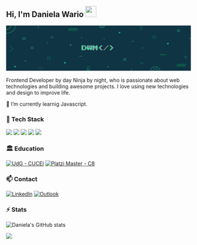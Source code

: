 ## Hi, I'm Daniela Wario <img src="https://i.giphy.com/media/l4FGI8GoTL7N4DsyI/giphy.webp" width="30" height="30"/>
<img src="./assets/dwmb.png"/>

Frontend Developer by day Ninja by night, who is passionate about web technologies and building awesome projects. I love using new technologies and design to improve life.        

📍 I’m currently learnig Javascript.

### 🚀 Tech Stack
<img src="https://img.shields.io/badge/JavaScript-323330?style=for-the-badge&logo=javascript&logoColor=F7DF1E"> <img src="https://img.shields.io/badge/HTML5-E34F26?style=for-the-badge&logo=html5&logoColor=white"> <img src="https://img.shields.io/badge/CSS3-1572B6?style=for-the-badge&logo=css3&logoColor=white"> <img src="https://img.shields.io/badge/C%2B%2B-00599C?style=for-the-badge&logo=c%2B%2B&logoColor=white"> <img src="https://img.shields.io/badge/PostgreSQL-316192?style=for-the-badge&logo=postgresql&logoColor=white">

### 🏛 Education
[![UdG - CUCEI](https://img.shields.io/static/v1?label=UdG&message=CUCEI&color=%23152491&style=for-the-badge)](https://)
[![Platzi Master - C8](https://img.shields.io/static/v1?label=Platzi+Master&message=C8&color=%23159122&style=for-the-badge)](https://)

### 📫 Contact 

<a href="https://www.linkedin.com/in/danielawario" target="_blank"><img src="https://img.shields.io/badge/LinkedIn-0077B5?style=for-the-badge&logo=linkedin&logoColor=white" alt="LinkedIn"></a> [![Outlook](https://img.shields.io/badge/danielawario@outlook.com-0078D4?style=for-the-badge&logo=microsoft-outlook&logoColor=white&mailto:danielawario@outlook.com)](mailto:danielawario@outlook.com)

### ⚡️ Stats

![Daniela's GitHub stats](https://github-readme-stats.vercel.app/api?username=dwario&show_icons=true&theme=blueberry)

<img height="180em" src="https://github-readme-stats.vercel.app/api/top-langs/?username=dwario&exclude_repo=KNN-Image-Classification&show_icons=true&hide_border=true&layout=compact&langs_count=8"/>

